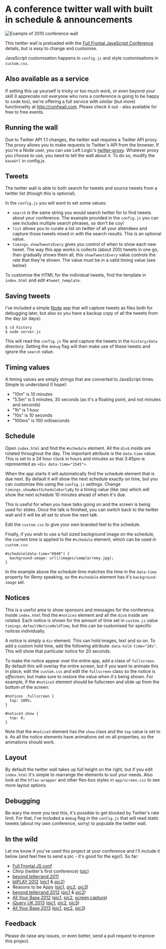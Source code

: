 # A conference twitter wall with built in schedule & announcements

![Example of 2010 conference wall](http://i.imgur.com/LdPaw.png)

This twitter wall is preloaded with the [Full Frontal JavaScript Conference](http://full-frontal.org) details, but is easy to change and customise.

JavaScript customisation happens in `config.js` and style customisations in `custom.css`.

## Also available as a service

If setting this up yourself is tricky or too much work, or even beyond your skill (I appreciate not everyone who runs a conference is going to be happy to code too), we're offering a full service with similar (but more) functionality at http://confwall.com. Please check it out - also available for free to free events.

## Running the wall

Due to Twitter API 1.1 changes, the twitter wall requires a Twitter API proxy. The proxy allows you to make requests to Twitter's API from the browser. If you're a Node user, you can use Left Logic's [twitter-proxy](https://github.com/leftlogic/twitter-proxy). Whatever proxy you choose to use, you need to tell the wall about it. To do so, modify the `baseUrl` in config.js.

## Tweets

The twitter wall is able to both search for tweets and source tweets from a twitter list (though this is optional).

In the `config.js` you will want to set some values:

- `search` is the same string you would search twitter for to find tweets about your conference. The example provided in the `config.js` you can see includes multiple search phrases, so don't be coy!
- `list` allows you to curate a list on twitter of all your attendees and capture those tweets mixed in with the search results. This is an optional value.
- `timings.showTweetsEvery` gives you control of when to show each new tweet. The way this app works is collects (about 200) tweets in one go, then gradually shows them all, this `showTweetsEvery` value controls the rate that they're shown. The value must be in a valid timing value (see below)

To customise the HTML for the individual tweets, find the template in `index.html` and edit `#tweet_template`.

## Saving tweets

I've included a simple [Node](http://nodejs.org) app that will capture tweets as files both for debugging later, but also so you have a backup copy of all the tweets from the day (or days):

    $ cd history
    $ node server.js

This will read the `config.js` file and capture the tweets in the `history/data` directory.  Setting the `debug` flag will then make use of these tweets and ignore the `search` value.

## Timing values

A timing values are simply strings that are converted to JavaScript times. Simple to understand (I hope):

- "10m" is 10 minutes
- "5.5m" is 5 minutes, 30 seconds (as it's a floating point, and not minutes and seconds)
- "1h" is 1 hour
- "10s" is 10 seconds
- "100ms" is 100 milliseconds

## Schedule

Open `index.html` and find the `#schedule` element. All the `div`s inside are rotated throughout the day. The important attribute is the `data-time` value. This is set to a 24 hour clock in hours and minutes so that 3:45pm is represented as `<div data-time="1545">`.

When the app starts it will automatically find the schedule element that is due next. By default it will show the next schedule exactly on time, but you can customise this using the `config.js` settings. Change `timings.showNextScheduleEarlyBy` to a timing value (like `10m`) which will show the next schedule 10 minutes ahead of when it's due.

This is useful for when you have talks going on and the screen is being used for slides. Once the talk is finished, you can switch back to the twitter wall and it will be all set to show the next talk.

Edit the `custom.css` to give your own branded feel to the schedule.

Finally, if you wish to use a full sized background image on the schedule, the current time is applied to the `#schedule` element, which can be used in `custom.css`:

    #schedule[data-time="0940"] {
      background-image: url(/images/sample/remy.jpg);
    }

In the example above the schedule time matches the time in the `data-time` property for *Remy* speaking, so the `#schedule` element has it's `background-image` set.

## Notices

This is a useful area to show sponsors and messages for the conference. Inside `index.html` find the `#notices` element and all the `div`s inside are rotated.  Each notice is shown for the amount of time set in `custom.js` value `timings.defaultNoticeHoldTime`, but this can be customised for specific notices individually.

A notice is simply a `div` element. This can hold images, text and so on. To add a custom hold time, add the following attribute: `data-hold-time="20s"`. This will show that particular notice for 20 seconds.

To make the notice appear over the entire app, add a class of `fullscreen`. By default this will overlay the entire screen, but if you want to animate this in place, edit the `custom.css` and edit the `fullscreen` class so the notice is *offscreen*, but make sure to restore the value when it's being shown. For example, if the `#notice3` element should be fullscreen and slide up from the bottom of the screen:

    #notices .fullscreen {
      top: 100%;
    }

    #notice3.show {
      top: 0;
    }

Note that the `#notice3` element has the `show` class and the `top` value is set to `0`. As all the notice elements have animations set on all properties, so the animations should work.

## Layout

By default the twitter wall takes up full height on the right, but if you edit `index.html` it's simple to rearrange the elements to suit your needs.  Also look at the `hflex-wrapper` and other flex-box styles in `app/screen.css` to see more layout options.

## Debugging

Be wary the more you test this, it's possible to get blocked by Twitter's rate limit. For that, I've included a `debug` flag in the `config.js` that will read static tweets (about my own conference, sorry) to populate the twitter wall.

## In the wild

Let me know if you've used this project at your conference and I'll include it below (and feel free to send a pic - it's good for the ego!). So far:

- [Full Frontal JS conf](http://full-frontal.org)
- Chirp (twitter's first conference) ([pic](http://twitpic.com/1fmeuu))
- [beyond tellerrand 2011](http://2011.beyondtellerrand.com)
- [btPLAY 2012](http://play12.beyondtellerrand.com) ([pic1](http://farm6.staticflickr.com/5034/7112179285_84ee84f1a3_z.jpg) & [pic2](http://farm8.staticflickr.com/7037/7128059037_bdebfe7937_z.jpg))
- Reasons to be Appy ([pic1](http://farm4.staticflickr.com/3666/10582556835_4bac49f24f_b.jpg), [pic2](http://farm4.staticflickr.com/3816/10582561915_84e7b1d448_b.jpg), [pic3](http://farm4.staticflickr.com/3778/10582609074_3a1e31260d_b.jpg))
- [beyond tellerrand 2012](http://2012.beyondtellerrand.com) ([pic1](http://farm9.staticflickr.com/8480/8221718069_a73a5ab015_o.jpg) & [pic2](http://farm9.staticflickr.com/8197/8219459243_74ba503dea_o.jpg))
- [All Your Base 2012](http://allyourbaseconf.com/2012/) ([pic1](http://farm6.staticflickr.com/5493/10582898233_2069b69685_b.jpg), [pic2](http://farm4.staticflickr.com/3750/10582906763_f22d4262c0_b.jpg), [screen capture](http://vimeo.com/78026516))
- [jQuery UK 2013](http://events.jquery.org/2013/uk/) ([pic1](http://farm4.staticflickr.com/3670/10582663285_4e42e21155_b.jpg), [pic2](http://farm3.staticflickr.com/2814/10582740174_0d35b2cc71_b.jpg), [pic3](http://farm6.staticflickr.com/5495/10582691656_a028a53c8c_b.jpg))
- [All Your Base 2013](http://allyourbaseconf.com/) ([pic1](http://farm6.staticflickr.com/5496/10742461514_6326700e9a_b.jpg), [pic2](http://farm4.staticflickr.com/3780/10582771975_23b8d4eb21_b.jpg), [pic3](http://farm8.staticflickr.com/7360/10583050753_0d32588ab5_b.jpg))

## Feedback

Please do raise any issues, or even better, send a pull request to improve this project.
